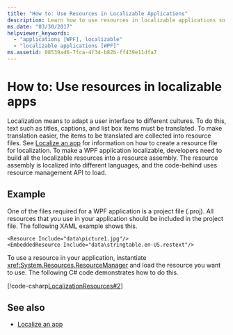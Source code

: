 ```yaml
---
title: "How to: Use Resources in Localizable Applications"
description: Learn how to use resources in localizable applications so that your application and user interface adapt to different cultures.
ms.date: "03/30/2017"
helpviewer_keywords: 
  - "applications [WPF], localizable"
  - "localizable applications [WPF]"
ms.assetid: 08539ad6-7fca-4f34-b82b-ff439e11dfa7
---
```

# How to: Use resources in localizable apps

Localization means to adapt a user interface to different cultures. To do this, text such as titles, captions, and list box items must be translated. To make translation easier, the items to be translated are collected into resource files. See [Localize an app](how-to-localize-an-application.md) for information on how to create a resource file for localization. To make a WPF application localizable, developers need to build all the localizable resources into a resource assembly. The resource assembly is localized into different languages, and the code-behind uses resource management API to load.

## Example

One of the files required for a WPF application is a project file (.proj). All resources that you use in your application should be included in the project file. The following XAML example shows this.

```xaml
<Resource Include="data\picture1.jpg"/>  
<EmbeddedResource Include="data\stringtable.en-US.restext"/>
```

To use a resource in your application, instantiate <xref:System.Resources.ResourceManager> and load the resource you want to use. The following C# code demonstrates how to do this.

[!code-csharp[LocalizationResources#2](~/samples/snippets/csharp/VS_Snippets_Wpf/LocalizationResources/CSharp/page1.xaml.cs#2)]

## See also

- [Localize an app](how-to-localize-an-application.md)
